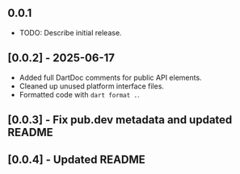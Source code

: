 ## 0.0.1

* TODO: Describe initial release.

## [0.0.2] - 2025-06-17

- Added full DartDoc comments for public API elements.
- Cleaned up unused platform interface files.
- Formatted code with `dart format .`.

## [0.0.3] - Fix pub.dev metadata and updated README
## [0.0.4] - Updated README
